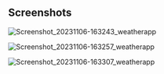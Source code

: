 ## Screenshots

![Screenshot_20231106-163243_weatherapp](https://github.com/rshivam973/react-native-weather-app/assets/92104660/56d1d180-72ad-4b15-990d-8d59d700a78a)

![Screenshot_20231106-163257_weatherapp](https://github.com/rshivam973/react-native-weather-app/assets/92104660/593b8ce8-a1b1-4886-8f46-a46ab4b40155)

![Screenshot_20231106-163307_weatherapp](https://github.com/rshivam973/react-native-weather-app/assets/92104660/7d0cdee2-b01a-44c1-8ce7-789605b6ed1e)
